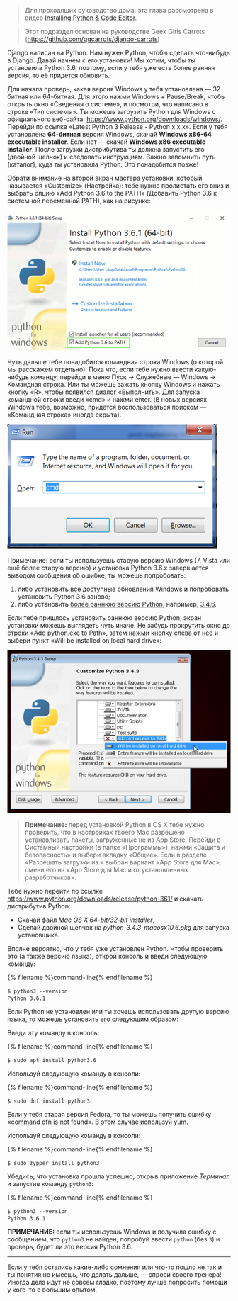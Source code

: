 > Для проходящих руководство дома: эта глава рассмотрена в видео [Installing Python & Code Editor](https://www.youtube.com/watch?v=pVTaqzKZCdA).

> Этот подраздел основан на руководстве Geek Girls Carrots (https://github.com/ggcarrots/django-carrots)

Django написан на Python. Нам нужен Python, чтобы сделать что-нибудь в Django. Давай начнем с его установки! Мы хотим, чтобы ты установила Python 3.6, поэтому, если у тебя уже есть более ранняя версия, то её придется обновить.


<!--sec data-title="Windows" data-id="python_windows" data-collapse=true ces-->

Для начала проверь, какая версия Windows у тебя установлена — 32-битная или 64-битная. Для этого нажми Windows + Pause/Break, чтобы открыть окно «Сведения о системе», и посмотри, что написано в строке «Тип системы». Ты можешь загрузить Python для Windows с официального веб-сайта: https://www.python.org/downloads/windows/. Перейди по ссылке «Latest Python 3 Release - Python x.x.x». Если у тебя установлена **64-битная** версия Windows, скачай **Windows x86-64 executable installer**. Если нет — скачай **Windows x86 executable installer**.  После загрузки дистрибутива ты должна запустить его (двойной щелчок) и следовать инструкциям. Важно запомнить путь (каталог), куда ты установила Python. Это понадобится позже!

Обрати внимание на второй экран мастера установки, который называется «Customize» (Настройка): тебе нужно пролистать его вниз и выбрать опцию «Add Python 3.6 to the PATH» (Добавить Python 3.6 к системной переменной PATH), как на рисунке:

![Не забудь добавить Python в системную переменную Path](../python_installation/images/python-installation-options.png)

Чуть дальше тебе понадобится командная строка Windows (о которой мы расскажем отдельно). Пока что, если тебе нужно ввести какую-нибудь команду, перейди в меню Пуск → Служебные — Windows → Командная строка. Или ты можешь зажать кнопку Windows и нажать кнопку «R», чтобы появился диалог «Выполнить». Для запуска командной строки введи «cmd» и нажми enter. (В новых версиях Windows тебе, возможно, придётся воспользоваться поиском — «Командная строка» иногда скрыта).

![Введи "cmd" в окне "Выполнить"](../python_installation/images/windows-plus-r.png)

Примечание: если ты используешь старую версию Windows (7, Vista или ещё более старую версию) и установка Python 3.6.x завершается выводом сообщения об ошибке, ты можешь попробовать:
1. либо установить все доступные обновления Windows и попробовать установить Python 3.6 заново;
2. либо установить [более раннюю версию Python](https://www.python.org/downloads/windows/), например, [3.4.6](https://www.python.org/downloads/release/python-346/).

Если тебе пришлось установить раннюю версию Python, экран установки можешь выглядеть чуть иначе. Не забудь прокрутить окно до строки «Add python.exe to Path», затем нажми кнопку слева от неё и выбери пункт «Will be installed on local hard drive»:

![Добавление Python в переменную Path, ранние версии](../python_installation/images/add_python_to_windows_path.png)

<!--endsec-->

<!--sec data-title="OS X" data-id="python_OSX"
data-collapse=true ces-->

> **Примечание:** перед установкой Python в OS X тебе нужно проверить, что в настройках твоего Mac разрешено устанавливать пакеты, загруженные не из App Store. Перейди в Системный настройки (в папке «Программы»), нажми «Защита и безопасность» и выбери вкладку «Общие». Если в разделе «Разрешать загрузки из:» выбран вариант «App Store для Mac», смени его на «App Store для Mac и от установленных разработчиков».

Тебе нужно перейти по ссылке https://www.python.org/downloads/release/python-361/ и скачать дистрибутив Python:

  * Скачай файл *Mac OS X 64-bit/32-bit installer*,
  * Сделай двойной щелчок на *python-3.4.3-macosx10.6.pkg* для запуска установщика.

<!--endsec-->

<!--sec data-title="Linux" data-id="python_linux"
data-collapse=true ces-->

Вполне вероятно, что у тебя уже установлен Python. Чтобы проверить это (а также версию языка), открой консоль и введи следующую команду:

{% filename %}command-line{% endfilename %}
```
$ python3 --version
Python 3.6.1
```

Если Python не установлен или ты хочешь использовать другую версию языка, то можешь установить его следующим образом:


<!--endsec-->

<!--sec data-title="Debian или Ubuntu" data-id="python_debian"
data-collapse=true ces-->

Введи эту команду в консоль:

{% filename %}command-line{% endfilename %}
```
$ sudo apt install python3.6
```

<!--endsec-->

<!--sec data-title="Fedora" data-id="python_fedora"
data-collapse=true ces-->

Используй следующую команду в консоли:

{% filename %}command-line{% endfilename %}
```
$ sudo dnf install python3
```

Если у тебя старая версия Fedora, то ты можешь получить ошибку «command dfn is not found». В этом случае используй yum.

<!--endsec-->

<!--sec data-title="openSUSE" data-id="python_openSUSE"
data-collapse=true ces-->

Используй следующую команду в консоли:

{% filename %}command-line{% endfilename %}
```
$ sudo zypper install python3
```

<!--endsec-->

Убедись, что установка прошла успешно, открыв приложение *Терминал* и запустив команду `python3`:

{% filename %}command-line{% endfilename %}
```
$ python3 --version
Python 3.6.1
```

**ПРИМЕЧАНИЕ:** если ты используешь Windows и получила ошибку с сообщением, что `python3` не найден, попробуй ввести `python` (без `3`) и проверь, будет ли это версия Python 3.6.

----

Если у тебя остались какие-либо сомнения или что-то пошло не так и ты понятия не имеешь, что делать дальше, — спроси своего тренера! Иногда дела идут не совсем гладко, поэтому лучше попросить помощи у кого-то с большим опытом.
